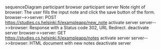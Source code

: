 sequenceDiagram
    participant browser
    participant server
    Note right of browser: The user fills the input note and click the save button of the form.
    browser-->>server: POST https://studies.cs.helsinki.fi/exampleapp/new_note
    activate server
    server-->>browser: Response with a Status code 302, URL Redirect.
    deactivate server
    browser->>server: GET https://studies.cs.helsinki.fi/exampleapp/notes
    activate server
    server-->>browser: HTML document with new notes
    deactivate server